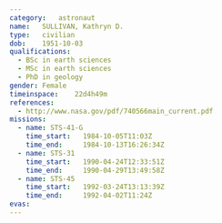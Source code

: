 ```yaml
---
category:	astronaut
name:	SULLIVAN, Kathryn D.
type:	civilian
dob:	1951-10-03
qualifications:
  - BSc in earth sciences
  - MSc in earth sciences
  - PhD in geology
gender:	Female
timeinspace:	22d4h49m
references:
  - http://www.nasa.gov/pdf/740566main_current.pdf
missions:
  - name: STS-41-G
    time_start:   1984-10-05T11:03Z
    time_end:     1984-10-13T16:26:34Z
  - name: STS-31
    time_start:   1990-04-24T12:33:51Z
    time_end:     1990-04-29T13:49:58Z
  - name: STS-45
    time_start:   1992-03-24T13:13:39Z
    time_end:     1992-04-02T11:24Z
evas:
---
```

